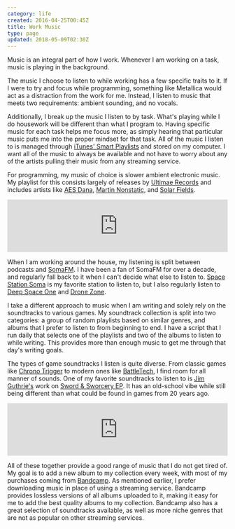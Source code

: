 ```yaml
---
category: life
created: 2016-04-25T00:45Z
title: Work Music
type: page
updated: 2018-05-09T02:30Z
---
```


Music is an integral part of how I work. Whenever I am working on a task, music is playing in the background.

The music I choose to listen to while working has a few specific traits to it. If I were to try and focus while programming, something like Metallica would act as a distraction from the work for me. Instead, I listen to music that meets two requirements: ambient sounding, and no vocals.

Additionally, I break up the music I listen to by task. What's playing while I do housework will be different than what I program to. Having specific music for each task helps me focus more, as simply hearing that particular music puts me into the proper mindset for that task. All of the music I listen to is managed through [iTunes' Smart Playlists](https://support.apple.com/kb/PH19487) and stored on my computer. I want all of the music to always be available and not have to worry about any of the artists pulling their music from any streaming service.

For programming, my music of choice is slower ambient electronic music. My playlist for this consists largely of releases by [Ultimae Records](https://ultimae.com) and includes artists like [AES Dana](http://aesdana.free.fr/aesdana/News.html), [Martin Nonstatic](https://ultimae.com/artists/martin-nonstatic/), and [Solar Fields](http://www.solarfields.com).

<div class='bandcamp'>
<iframe style="border: 0; width: 100%; height: 120px;" src="https://bandcamp.com/EmbeddedPlayer/album=1633241250/size=large/bgcol=ffffff/linkcol=0687f5/tracklist=false/artwork=small/transparent=true/" seamless><a href="http://ultimae.bandcamp.com/album/enfold-01-2">ENFOLD 01 by Various Artists</a></iframe>
</div>

When I am working around the house, my listening is split between podcasts and [SomaFM](https://somafm.com). I have been a fan of SomaFM for over a decade, and regularly fall back to it when I can't decide what else to listen to. [Space Station Soma](https://somafm.com/spacestation/) is my favorite station to listen to, but I also regularly listen to [Deep Space One](https://somafm.com/deepspaceone/) and [Drone Zone](https://somafm.com/dronezone/).

I take a different approach to music when I am writing and solely rely on the soundtracks to various games. My soundtrack collection is split into two categories: a group of random playlists based on similar genres, and albums that I prefer to listen to from beginning to end. I have a script that I run daily that selects one of the playlists and two of the albums to listen to while writing. This provides more than enough music to get me through that day's writing goals.

The types of game soundtracks I listen is quite diverse. From classic games like [Chrono Trigger](https://en.wikipedia.org/wiki/Chrono_Trigger) to modern ones like [BattleTech](https://en.wikipedia.org/wiki/BattleTech_(video_game)), I find room for all manner of sounds. One of my favorite soundtracks to listen to is [Jim Guthrie's](https://en.wikipedia.org/wiki/Jim_Guthrie_(singer-songwriter)) work on [Sword & Sworcery EP](https://en.wikipedia.org/wiki/Superbrothers:_Sword_%26_Sworcery_EP). It has an old-school vibe while still being different than what could be found in games from 20 years ago.

<div class='bandcamp'>
<iframe style="border: 0; width: 100%; height: 120px;" src="https://bandcamp.com/EmbeddedPlayer/album=572286610/size=large/bgcol=ffffff/linkcol=0687f5/tracklist=false/artwork=small/transparent=true/" seamless><a href="http://jimguthrie.bandcamp.com/album/sword-sworcery-lp-the-ballad-of-the-space-babies">Sword &amp; Sworcery LP - The Ballad of the Space Babies by Jim Guthrie</a></iframe>
</div>

All of these together provide a good range of music that I do not get tired of. My goal is to add a new album to my collection every week, with most of my purchases coming from [Bandcamp](https://bandcamp.com). As mentioned earlier, I  prefer downloading music in place of using a streaming service. Bandcamp provides lossless versions of all albums uploaded to it, making it easy for me to add the best quality albums to my collection. Bandcamp also has a great selection of soundtracks available, as well as more niche genres that are not as popular on other streaming services.
